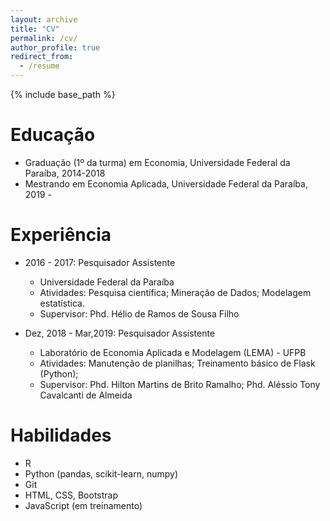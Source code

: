 ```yaml
---
layout: archive
title: "CV"
permalink: /cv/
author_profile: true
redirect_from:
  - /resume
---
```


{% include base_path %}

Educação
======
* Graduação (1º da turma) em Economia, Universidade Federal da Paraíba, 2014-2018
* Mestrando em Economia Aplicada, Universidade Federal da Paraíba, 2019 - 

Experiência
======
* 2016 - 2017: Pesquisador Assistente
  * Universidade Federal da Paraíba
  * Atividades: Pesquisa científica; Mineração de Dados; Modelagem estatística.
  * Supervisor: Phd. Hélio de Ramos de Sousa Filho

* Dez, 2018 - Mar,2019: Pesquisador Assistente
  * Laboratório de Economia Aplicada e Modelagem (LEMA) - UFPB 
  * Atividades: Manutenção de planilhas; Treinamento básico de Flask (Python);  
  * Supervisor: Phd. Hilton Martins de Brito Ramalho; Phd. Aléssio Tony Cavalcanti de Almeida
  
Habilidades
======
* R 
* Python (pandas, scikit-learn, numpy)
* Git
* HTML, CSS, Bootstrap
* JavaScript (em treinamento)

